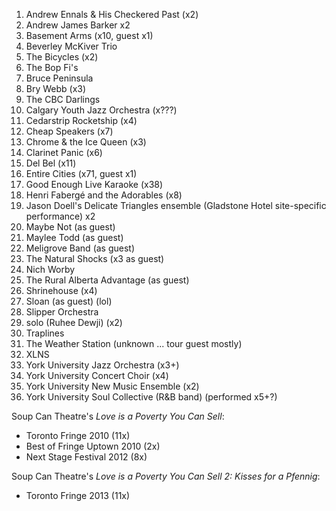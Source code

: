 1. Andrew Ennals & His Checkered Past (x2)
1. Andrew James Barker x2
1. Basement Arms (x10, guest x1)
1. Beverley McKiver Trio
1. The Bicycles (x2)
1. The Bop Fi's
1. Bruce Peninsula
1. Bry Webb (x3)
1. The CBC Darlings
1. Calgary Youth Jazz Orchestra (x???)
1. Cedarstrip Rocketship (x4)
1. Cheap Speakers (x7)
1. Chrome & the Ice Queen (x3)
1. Clarinet Panic (x6)
1. Del Bel (x11)
1. Entire Cities (x71, guest x1)
1. Good Enough Live Karaoke (x38)
1. Henri Fabergé and the Adorables (x8)
1. Jason Doell's Delicate Triangles ensemble (Gladstone Hotel site-specific performance) x2
1. Maybe Not (as guest)
1. Maylee Todd (as guest)
1. Meligrove Band (as guest)
1. The Natural Shocks (x3 as guest)
1. Nich Worby
1. The Rural Alberta Advantage (as guest)
1. Shrinehouse (x4)
1. Sloan (as guest) (lol)
1. Slipper Orchestra
1. solo (Ruhee Dewji) (x2)
1. Traplines
1. The Weather Station (unknown ... tour guest mostly)
1. XLNS
1. York University Jazz Orchestra (x3+)
1. York University Concert Choir (x4)
1. York University New Music Ensemble (x2)
1. York University Soul Collective (R&B band) (performed x5+?)

Soup Can Theatre's _Love is a Poverty You Can Sell_:
* Toronto Fringe 2010 (11x)
* Best of Fringe Uptown 2010 (2x)
* Next Stage Festival 2012 (8x)

Soup Can Theatre's _Love is a Poverty You Can Sell 2: Kisses for a Pfennig_:
* Toronto Fringe 2013 (11x)
